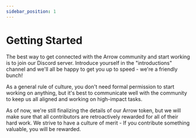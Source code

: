 ```yaml
---
sidebar_position: 1
---
```


# Getting Started

The best way to get connected with the Arrow community and start working is to join our Discord server. Introduce yourself in the "introductions" channel and we'll all be happy to get you up to speed - we're a friendly bunch!

As a general rule of culture, you don't need formal permission to start working on anything, but it's best to communicate well with the community to keep us all aligned and working on high-impact tasks.

As of now, we're still finalizing the details of our Arrow token, but we will make sure that all contributors are retroactively rewarded for all of their hard work. We strive to have a culture of merit - If you contribute something valuable, you will be rewarded.
